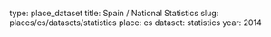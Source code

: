 type: place_dataset
title: Spain / National Statistics
slug: places/es/datasets/statistics
place: es
dataset: statistics
year: 2014
